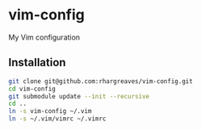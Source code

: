 # vim-config

My Vim configuration

## Installation

```bash
git clone git@github.com:rhargreaves/vim-config.git
cd vim-config
git submodule update --init --recursive
cd ..
ln -s vim-config ~/.vim 
ln -s ~/.vim/vimrc ~/.vimrc
```
